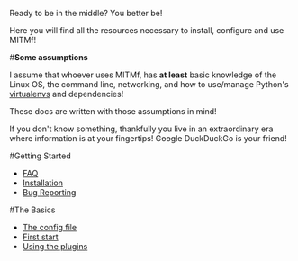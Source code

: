 Ready to be in the middle? You better be!

Here you will find all the resources necessary to install, configure and use MITMf!

#**Some assumptions**

I assume that whoever uses MITMf, has **at least** basic knowledge of the Linux OS, the command line, networking, and how to use/manage Python's [virtualenvs](http://docs.python-guide.org/en/latest/dev/virtualenvs/) and dependencies!

These docs are written with those assumptions in mind! 

If you don't know something, thankfully you live in an extraordinary era where information is at your fingertips! ~~Google~~ DuckDuckGo is your friend!

#Getting Started
- [FAQ](https://github.com/byt3bl33d3r/MITMf/wiki/FAQ)
- [Installation](https://github.com/byt3bl33d3r/MITMf/wiki/Installation)
- [Bug Reporting](https://github.com/byt3bl33d3r/MITMf/wiki/Reporting-a-bug)

#The Basics
- [The config file](https://github.com/byt3bl33d3r/MITMf/wiki/The-configuration-file)
- [First start](https://github.com/byt3bl33d3r/MITMf/wiki/Starting-MITMf)
- [Using the plugins](https://github.com/byt3bl33d3r/MITMf/wiki/Using-the-Plugins)